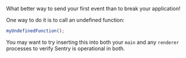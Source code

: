 What better way to send your first event than to break your application!

One way to do it is to call an undefined function:

```js
myUndefinedFunction();
```

You may want to try inserting this into both your `main` and any `renderer`
processes to verify Sentry is operational in both.
